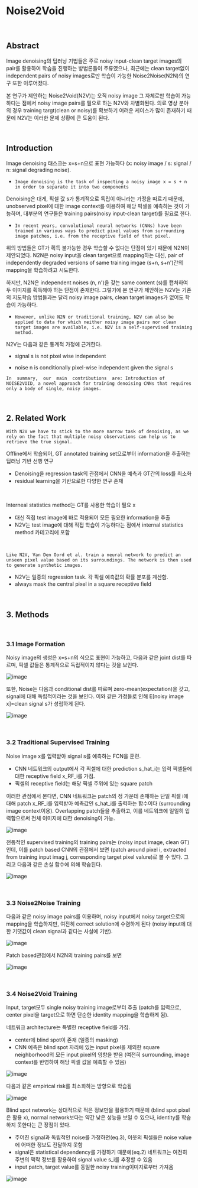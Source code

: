 # Noise2Void

<br/>

## Abstract

Image denoising의 딥러닝 기법들은 주로 noisy input-clean target images의 pair를 활용하여 학습을 진행하는 방법론들이 주류였으나, 최근에는 clean target없이 independent pairs of noisy images로만 학습이 가능한 Noise2Noise(N2N)의 연구 또한 이루어졌다.

본 연구가 제안하는 Noise2Void(N2V)는 오직 noisy image 그 자체로만 학습이 가능하다는 점에서 noisy image pairs를 필요로 하는 N2V와 차별화된다. 의료 영상 분야의 경우 training targt(clean or noisy)를 확보하기 어려운 케이스가 많이 존재하기 때문에 N2V는 이러한 문제 상황에 큰 도움이 된다.

<br/>

## Introduction

Image denoising 태스크는 x=s+n으로 표현 가능하다 (x: noisy image / s: signal / n: signal degrading noise).

- `Image denoising is the task of inspecting a noisy image x = s + n in order to separate it into two components`

Denoising은 대게, 픽셀 값 s가 통계적으로 독립이 아니라는 가정을 따르기 때문에, unobserved pixel에 대한 image context를 이용하여 해당 픽셀을 예측하는 것이 가능하며, 대부분의 연구들은 training pairs(noisy input-clean target)를 필요로 한다.

 - `In recent years, convolutional neural networks (CNNs) have been trained in various ways to predict pixel values from surrounding image patches, i.e. from the receptive field of that pixel.`

위의 방법들은 GT가 획득 불가능한 경우 학습할 수 없다는 단점이 있기 때문에 N2N이 제안되었다. N2N은 noisy input을 clean target으로 mapping하는 대신, pair of independently degraded versions of same training imgae (s+n, s+n')간의 mapping을 학습하려고 시도한다.

하지만, N2N은 independent noises (n, n')을 갖는 same content (s)를 캡쳐하여 두 이미지를 획득해야 하는 단점이 존재한다. 그렇기에 본 연구가 제안하는 N2V는 기존의 지도학습 방법들과는 달리 noisy image pairs, clean target images가 없어도 학습이 가능하다.

 - `However, unlike N2N or traditional training, N2V can also be applied to data for which neither noisy image pairs nor clean target images are available, i.e. N2V is a self-supervised training method.`

N2V는 다음과 같은 통계적 가정에 근거한다.

 - signal s is not pixel wise independent
  
 - noise n is conditionally pixel-wise independent given the signal s


`In  summary,  our  main  contributions  are: Introduction of NOISE2VOID, a novel approach for training denoising CNNs that requires only a body of single, noisy images.`

<br/>

## 2. Related Work

`With N2V we have to stick to the more narrow task of denoising, as we rely on the fact that multiple noisy observations can help us to retrieve the true signal.`

Offline에서 학습되어, GT annotated training set으로부터 information을 추출하는 딥러닝 기반 선행 연구

 - Denoising을 regression task의 관점에서 CNN을 예측과 GT간의 loss를 최소화
 - residual learning을 기반으로한 다양한 연구 존재

<br/>

Interneal statistics method는 GT를 사용한 학습이 필요 x

 - 대신 직접 test image에 바로 적용되어 모든 필요한 information을 추출
 - N2V는 test image에 대해 직접 학습이 가능하다는 점에서 internal statistics method 카테고리에 포함

<br/>

`Like N2V, Van Den Oord et al. train a neural network to predict an unseen pixel value based on its surroundings. The network is then used to generate synthetic images.` 

 - N2V는 일종의 regression task. 각 픽셀 예측값의 확률 분포를 계산함.
 - always mask the central pixel in a square receptive ﬁeld

<br/>

## 3. Methods

<br/>

### 3.1 Image Formation

Noisy image의 생성은 x=s+n의 식으로 표현이 가능하고, 다음과 같은 joint dist를 따르며, 픽셀 값들은 통계적으로 독립적이지 않다는 것을 보인다.

![image](https://user-images.githubusercontent.com/44194558/156135029-4a24ae45-ecfe-44b0-a320-da0166ca3a0f.png)

또한, Noise는 다음과 conditional dist를 따르며 zero-mean(expectation)을 갖고, signal에 대해 독립적이라는 것을 보인다. 이와 같은 가정들로 인해 E[noisy image x]=clean signal s가 성립하게 된다.

![image](https://user-images.githubusercontent.com/44194558/156135480-1df51330-56e9-4556-a53b-723b101a4ce1.png)

<br/>

### 3.2 Traditional Supervised Training

Noise image x를 입력받아 signal s를 예측하는 FCN을 훈련. 

 - CNN 네트워크의 output에서 각 픽셀에 대한 prediction s_hat_i는 입력 픽셀들에 대한 receptive field x_RF_i를 가짐.
 - 픽셀의 receptive field는 해당 픽셀 주위에 있는 square patch


이러한 관점에서 본다면, CNN 네트워크는 patch의 정 가운데 존재하는 단일 픽셀 i에 대해 patch x_RF_i를 입력받아 예측값인 s_hat_i를 출력하는 함수이다 (surrounding image context이용). Overlapping patch들을 추출하고, 이를 네트워크에 일일히 입력함으로써 전체 이미지에 대한 denoising이 가능.

![image](https://user-images.githubusercontent.com/44194558/156136453-a66b0dd3-626d-4124-a49e-b9cea30fe032.png)

전통적인 supervised training의 training pairs는 (noisy input image, clean GT)인데, 이를 patch based CNN의 관점에서 보면 (patch around pixel i, extracted from training input imag j, corresponding target pixel valure)로 볼 수 있다. 그리고 다음과 같은 손실 함수에 의해 학습된다.

![image](https://user-images.githubusercontent.com/44194558/156137802-87b029dc-fb95-42b7-822b-c0460bbcd849.png)

<br/>

### 3.3 Noise2Noise Training

다음과 같은 noisy image pairs를 이용하며, noisy input에서 noisy target으로의 mapping을 학습하지만, 여전히 correct solution에 수렴하게 된다 (noisy input에 대한 기댓값이 clean signal과 같다는 사실에 기반).


![image](https://user-images.githubusercontent.com/44194558/156137972-31e69404-ec4e-4fe2-b10d-1170d362f6f7.png)

Patch based관점에서 N2N의 training pairs를 보면

![image](https://user-images.githubusercontent.com/44194558/156138347-444c84ae-78ad-45eb-b162-f1fd7d1eb635.png)

<br/>

### 3.4 Noise2Void Training

Input, target모두 single noisy training image로부터 추출 (patch를 입력으로, center pixel을 target으로 하면 단순한 identity mapping을 학습하게 됨).

네트워크 architecture는 특별한 receptive field를 가짐.

 - center에 blind spot이 존재 (일종의 masking)
 - CNN 예측은 blind spot 자리에 있는 input pixel을 제외한 square neighborhood의 모든 input pixel의 영향을 받음 (여전히 surrounding, image context를 반영하여 해당 픽셀 값을 예측할 수 있음)


![image](https://user-images.githubusercontent.com/44194558/156139251-7d587c84-a8b8-4240-87b6-2dc59c1306a8.png)

다음과 같은 empirical risk를 최소화하는 방향으로 학습됨

![image](https://user-images.githubusercontent.com/44194558/156139451-72dac223-b209-4e43-bb72-041b7bb862dc.png)

Blind spot network는 상대적으로 적은 정보만을 활용하기 때문에 (blind spot pixel은 활용 x), normal network보다는 약간 낮은 성능을 보일 수 있으나, identity를 학습하지 못한다는 큰 장점이 있다.

 - 주어진 signal과 독립적인 noise를 가정하면(eq.3), 이웃의 픽셀들은 noise value에 어떠한 정보도 전달하지 못함
 - signal은 statistical dependency를 가정하기 때문에(eq.2) 네트워크는 여전히 주변의 맥락 정보를 활용하여 signal value s_i를 추정할 수 있음
 - input patch, target value를 동일한 noisy training이미지로부터 가져옴

![image](https://user-images.githubusercontent.com/44194558/156140195-d9ed0b2b-ea7b-41b6-bda1-d686cf861c7c.png)

